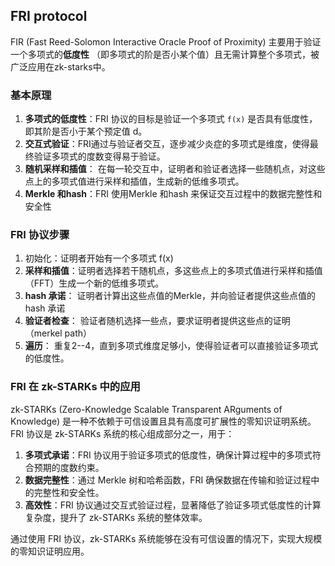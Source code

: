 ## FRI protocol 

FIR (Fast Reed-Solomon Interactive Oracle Proof of Proximity) 主要用于验证一个多项式的**低度性** （即多项式的阶是否小某个值）且无需计算整个多项式，被广泛应用在zk-starks中。

### 基本原理

1. **多项式的低度性**：FRI 协议的目标是验证一个多项式 `f(x)` 是否具有低度性，即其阶是否小于某个预定值 d。
2. **交互式验证**：FRI通过与验证者交互，逐步减少炎症的多项式是维度，使得最终验证多项式的度数变得易于验证。
3. **随机采样和插值**： 在每一轮交互中，证明者和验证者选择一些随机点，对这些点上的多项式值进行采样和插值，生成新的低维多项式。
4. **Merkle 和hash**：FRI 使用Merkle 和hash 来保证交互过程中的数据完整性和安全性

### FRI 协议步骤

1. 初始化：证明者开始有一个多项式 f(x)
2. **采样和插值**：证明者选择若干随机点，多这些点上的多项式值进行采样和插值（FFT）生成一个新的低维多项式。
3. **hash 承诺**： 证明者计算出这些点值的Merkle，并向验证者提供这些点值的hash 承诺
4. **验证者检查**： 验证者随机选择一些点，要求证明者提供这些点的证明（merkel path）
5. **遍历**： 重复2--4，直到多项式维度足够小，使得验证者可以直接验证多项式的低度性。

### FRI 在 zk-STARKs 中的应用

zk-STARKs (Zero-Knowledge Scalable Transparent ARguments of Knowledge) 是一种不依赖于可信设置且具有高度可扩展性的零知识证明系统。FRI 协议是 zk-STARKs 系统的核心组成部分之一，用于：

1. **多项式承诺**：FRI 协议用于验证多项式的低度性，确保计算过程中的多项式符合预期的度数约束。
2. **数据完整性**：通过 Merkle 树和哈希函数，FRI 确保数据在传输和验证过程中的完整性和安全性。
3. **高效性**：FRI 协议通过交互式验证过程，显著降低了验证多项式低度性的计算复杂度，提升了 zk-STARKs 系统的整体效率。

通过使用 FRI 协议，zk-STARKs 系统能够在没有可信设置的情况下，实现大规模的零知识证明应用。

